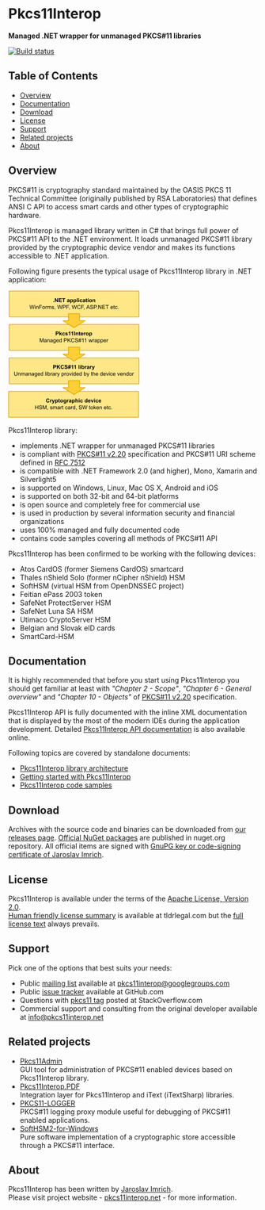 Pkcs11Interop
=============
**Managed .NET wrapper for unmanaged PKCS#11 libraries**

[![Build status](https://ci.appveyor.com/api/projects/status/ksk9xtspv938q4n4?svg=true)](https://ci.appveyor.com/project/JaroslavImrich/pkcs11interop)

## Table of Contents

* [Overview](#overview)
* [Documentation](#documentation)
* [Download](#download)
* [License](#license)
* [Support](#support)
* [Related projects](#related-projects)
* [About](#about)

## Overview

PKCS#11 is cryptography standard maintained by the OASIS PKCS 11 Technical Committee (originally published by RSA Laboratories) that defines ANSI C API to access smart cards and other types of cryptographic hardware.

Pkcs11Interop is managed library written in C# that brings full power of PKCS#11 API to the .NET environment. It loads unmanaged PKCS#11 library provided by the cryptographic device vendor and makes its functions accessible to .NET application.

Following figure presents the typical usage of Pkcs11Interop library in .NET application:

![Pkcs11Interop architecture](doc/images/pkcs11interop-architecture-small.png?raw=true)

Pkcs11Interop library:

* implements .NET wrapper for unmanaged PKCS#11 libraries
* is compliant with [PKCS#11 v2.20](doc/rsa-pkcs11-2.20/) specification and PKCS#11 URI scheme defined in [RFC 7512](doc/pkcs11-uri-scheme)
* is compatible with .NET Framework 2.0 (and higher), Mono, Xamarin and Silverlight5
* is supported on Windows, Linux, Mac OS X, Android and iOS
* is supported on both 32-bit and 64-bit platforms
* is open source and completely free for commercial use
* is used in production by several information security and financial organizations
* uses 100% managed and fully documented code
* contains code samples covering all methods of PKCS#11 API

Pkcs11Interop has been confirmed to be working with the following devices:

* Atos CardOS (former Siemens CardOS) smartcard
* Thales nShield Solo (former nCipher nShield) HSM
* SoftHSM (virtual HSM from OpenDNSSEC project)
* Feitian ePass 2003 token
* SafeNet ProtectServer HSM
* SafeNet Luna SA HSM
* Utimaco CryptoServer HSM
* Belgian and Slovak eID cards
* SmartCard-HSM

## Documentation

It is highly recommended that before you start using Pkcs11Interop you should get familiar at least with *"Chapter 2 - Scope"*, *"Chapter 6 - General overview"* and *"Chapter 10 - Objects"* of [PKCS#11 v2.20](doc/rsa-pkcs11-2.20/) specification.

Pkcs11Interop API is fully documented with the inline XML documentation that is displayed by the most of the modern IDEs during the application development. Detailed [Pkcs11Interop API documentation](http://pkcs11interop.net/doc/) is also available online.

Following topics are covered by standalone documents:
* [Pkcs11Interop library architecture](doc/ARCHITECTURE.md)
* [Getting started with Pkcs11Interop](doc/GETTING_STARTED.md)
* [Pkcs11Interop code samples](doc/CODE_SAMPLES.md)

## Download

Archives with the source code and binaries can be downloaded from [our releases page](https://github.com/Pkcs11Interop/Pkcs11Interop/releases/). [Official NuGet packages](https://www.nuget.org/packages/Pkcs11Interop/) are published in nuget.org repository. All official items are signed with [GnuPG key or code-signing certificate of Jaroslav Imrich](https://www.jimrich.sk/crypto/).

## License

Pkcs11Interop is available under the terms of the [Apache License, Version 2.0](http://www.apache.org/licenses/LICENSE-2.0).  
[Human friendly license summary](https://www.tldrlegal.com/l/apache2) is available at tldrlegal.com but the [full license text](LICENSE.md) always prevails.

## Support

Pick one of the options that best suits your needs:

* Public [mailing list](https://groups.google.com/d/forum/pkcs11interop) available at [pkcs11interop@googlegroups.com](mailto:pkcs11interop@googlegroups.com)
* Public [issue tracker](https://github.com/Pkcs11Interop/Pkcs11Interop/issues) available at GitHub.com
* Questions with [pkcs11 tag](http://stackoverflow.com/questions/tagged/pkcs11) posted at StackOverflow.com
* Commercial support and consulting from the original developer available at [info@pkcs11interop.net](mailto:info@pkcs11interop.net)

## Related projects

* [Pkcs11Admin](http://www.pkcs11admin.net/)  
  GUI tool for administration of PKCS#11 enabled devices based on Pkcs11Interop library.
* [Pkcs11Interop.PDF](http://pkcs11interop.net/extensions/pdf/)  
  Integration layer for Pkcs11Interop and iText (iTextSharp) libraries.
* [PKCS11-LOGGER](https://github.com/Pkcs11Interop/pkcs11-logger)  
  PKCS#11 logging proxy module useful for debugging of PKCS#11 enabled applications.
* [SoftHSM2-for-Windows](https://github.com/disig/SoftHSM2-for-Windows)  
  Pure software implementation of a cryptographic store accessible through a PKCS#11 interface.

## About

Pkcs11Interop has been written by [Jaroslav Imrich](http://www.jimrich.sk).  
Please visit project website - [pkcs11interop.net](http://www.pkcs11interop.net) - for more information.
